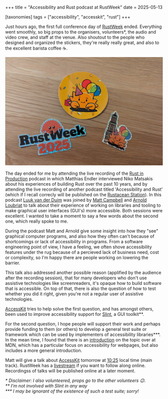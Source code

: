 +++
title = "Accessibility and Rust podcast at RustWeek"
date = 2025-05-13

[taxonomies]
tags = ["accessibility", "accesskit", "rust"]
+++

Just hours ago, the first full conference day of [RustWeek](https://rustweek.org/) ended. Everything went smoothly, so big props to the organisers, volunteers\*, the audio and video crew, and staff at the venue. Also shoutout to the people who designed and organized the stickers, they're really really great, and also to the excellent barista coffee ☕.

![A small sample of stickers at RustWeek](/img/stickers_rustweek.jpg)

The day ended for me by attending the live recording of the [Rust in Production](https://corrode.dev/podcast) podcast in which Matthias Endler interviewed Niko Matsakis about his experiences of building Rust over the past 10 years, and by attending the live recording of another podcast titled 'Accessibility and Rust' (which if I recall correcly will be published on the [Rustacean Station](https://rustacean-station.org)). In this podcast [Luuk van der Duim](https://github.com/luukvanderduim) was joined by [Matt Campbell](https://github.com/mwcampbell) and [Arnold Loubriat](https://github.com/DataTriny) to talk about their experience of working on libraries and tooling to make graphical user interfaces (GUI's) more accessible. Both sessions were excellent. I wanted to take a moment to say a few words about the second one, which really spoke to me.

During the podcast Matt and Arnold give some insight into how they "see" graphical computer programs, and also how they often can't because of shortcomings or lack of accessibility in programs. From a software engineering point of view, I have a feeling, we often shove accessibility features under the rug because of a percieved lack of business need, cost or complexity, so I'm happy there are people working on lowering the barrier.

This talk also addressed another possible reason (applified by the audience after the recording session), that for many developers who don't use assistive technologies like screenreaders, it's opaque how to build software that is accessible. On top of that, there is also the question of how to test whether you did it right, given you're not a regular user of assistive technologies.

[AccessKit](https://github.com/AccessKit/accesskit) tries to help solve the first question, and has amongst others, been used to improve accessibility support for [Slint](https://github.com/slint-ui/slint/blob/9b176ffb17fcdd33b2e16c70f07d7083228bdab2/internal/backends/winit/accesskit.rs#L97), a GUI toolkit\*\*.

For the second question, I hope people will support their work and perhaps provide funding to them (or others) to develop a general test suite or framework which can be used by implementers of accessibility libraries\*\*\*. In the mean time, I found that there is an [introduction](https://developer.mozilla.org/en-US/docs/Learn_web_development/Core/Accessibility) on the topic over at MDN, which has a particular focus on accessibility for webpages, but also includes a more general introduction.

Matt will give a talk about [AccessKit](AccessKit) tomorrow at [10:25](https://time.is/compare/1025_14_May_2025_in_Utrecht) local time (main track). RustWeek has a [livestream](https://rustweek.org/live/wednesday/) if you want to follow along online. Recordingss of talks will be published online at a later moment.

_\* Disclaimer: I also volunteered, props go to the other volunteers 😉._ <br>
_\*\* I'm not involved with Slint in any way_ <br>
_\*\*\* I may be ignorant of the existence of such a test suite; sorry!_